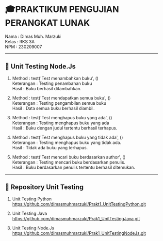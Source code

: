 # 🎓PRAKTIKUM PENGUJIAN PERANGKAT LUNAK  
Nama    : Dimas Muh. Marzuki  
Kelas   : RKS 3A  
NPM     : 230209007  

---
## 📌 Unit Testing Node.Js
1. Method : test('Test menambahkan buku', ()  
Keterangan : Testing penambahan buku  
Hasil : Buku berhasil ditambahkan.  

2. Method : test('Test mendapatkan semua buku', ()  
Keterangan : Testing pengambilan semua buku     
Hasil : Data semua buku berhasil diambil.  

3. Method : test('Test menghapus buku yang ada', ()  
Keterangan : Testing menghapus buku yang ada  
Hasil : Buku dengan judul tertentu berhasil terhapus.  

4. Method : test('Test menghapus buku yang tidak ada', ()  	   
Keterangan : Testing menghapus buku yang tidak ada.  
Hasil : Tidak ada buku yang terhapus.  

5. Method : test('Test mencari buku berdasarkan author', ()  
Keterangan : Testing mencari buku berdasarkan penulis.  
Hasil : Buku berdasarkan penulis tertentu berhasil ditemukan.


---
## 📌 Repository Unit Testing 
1. Unit Testing Python  
https://github.com/dimasmuhmarzuki/Prakt1_UnitTestingPython.git  

2. Unit Testing Java   
https://github.com/dimasmuhmarzuki/Prak1_UnitTestingJava.git  

3. Unit Testing Node.Js   
https://github.com/dimasmuhmarzuki/Prak1_UnitTestingNodeJs.git  

